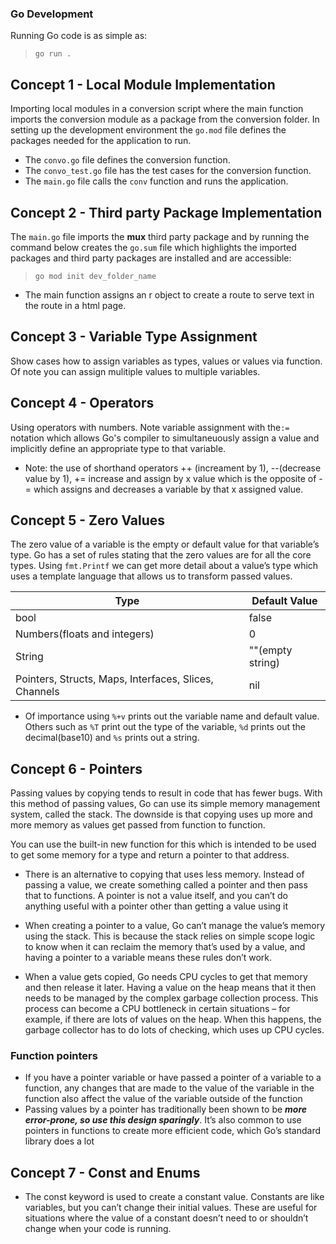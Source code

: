 ### Go Development
Running Go code is as simple as:
> `go run .`
## Concept 1 - Local Module Implementation
Importing local modules in a conversion script where the main function imports the conversion module as a package from the conversion folder.
In setting up the development environment the `go.mod` file defines the packages needed for the application to run.
- The `convo.go` file defines the conversion function. 
- The `convo_test.go` file has the test cases for the conversion function.
- The `main.go` file calls the `conv` function and runs the application.

## Concept 2 - Third party Package Implementation
The `main.go` file imports the **mux** third party package and by running the command below creates the `go.sum` file which highlights the imported packages and third party packages are installed and are accessible: 
> `go mod init dev_folder_name` 
- The main function assigns an r object to create a route to serve text in the route in a html page.

## Concept 3 - Variable Type Assignment
Show cases how to assign variables as types, values or values via function. Of note you can assign mulitiple values to multiple variables.

## Concept 4 - Operators
Using operators with numbers. Note variable assignment with the`:=` notation which allows Go's compiler to simultaneuously assign a value and implicitly define an appropriate type to that variable.
- Note: the use of shorthand operators ++ (increament by 1), --(decrease value by 1), += increase and assign by x value which is the opposite of -= which assigns and decreases a variable by that x assigned value.

## Concept 5 - Zero Values
The zero value of a variable is the empty or default value for that variable’s type. Go has a set of rules stating that the zero values are for all the core types. Using `fmt.Printf` we can get more detail about a value’s type which uses a template language that allows us to transform passed values.

|Type      | Default Value |
| -------- | ------------- |
|bool      |false          | 
|Numbers(floats and integers)|0|
|String|""(empty string)|
|Pointers, Structs, Maps, Interfaces, Slices, Channels|nil|
- Of importance using `%+v` prints out the variable name and default value. Others such as `%T` print out the type of the variable, `%d` prints out the decimal(base10) and `%s` prints out a string.

## Concept 6 - Pointers
Passing values by copying tends to result in code that has fewer bugs. With this method of passing
values, Go can use its simple memory management system, called the stack. The downside is that
copying uses up more and more memory as values get passed from function to function.

You can use the built-in new function for this which is intended to be used to get some memory for a type
and return a pointer to that address. 

- There is an alternative to copying that uses less memory. Instead of passing a value, we create something
called a pointer and then pass that to functions. A pointer is not a value itself, and you can’t do anything
useful with a pointer other than getting a value using it

- When creating a pointer to a value, Go can’t manage the value’s memory using the stack. This is because
the stack relies on simple scope logic to know when it can reclaim the memory that’s used by a value,
and having a pointer to a variable means these rules don’t work.

- When a value gets copied, Go needs CPU cycles to get that memory and then release it later. Having a value on the heap means that it then needs to be managed by the complex garbage collection process. This process can become a CPU bottleneck in certain situations – for example, if there are lots of values on the heap. When this happens, the garbage
collector has to do lots of checking, which uses up CPU cycles.
### Function pointers
- If you have a pointer variable or have passed a pointer of a variable to a function, any changes that are made to the value of the variable in the function also affect the value of the variable outside of the function
- Passing values by a pointer has traditionally been shown to be ***more error-prone, so use
this design sparingly***. It’s also common to use pointers in functions to create more efficient code, which Go’s standard library does a lot

## Concept 7 - Const and Enums
- The const keyword is used to create a constant value. Constants are like variables, but you can’t change their initial values. These are useful for situations where the value of a constant doesn’t need to or shouldn’t change when your code is running.